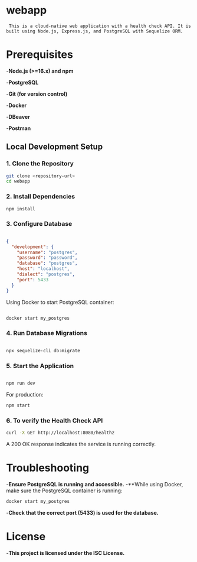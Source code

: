 # webapp

     This is a cloud-native web application with a health check API. It is built using Node.js, Express.js, and PostgreSQL with Sequelize ORM.

# Prerequisites

-**Node.js (>=16.x) and npm**

-**PostgreSQL**

-**Git (for version control)**

-**Docker** 

-**DBeaver**

-**Postman**


## Local Development Setup

### 1. Clone the Repository

```bash
git clone <repository-url>
cd webapp
```
### 2. Install Dependencies
```bash
npm install
```
### 3. Configure Database
```json

{
  "development": {
    "username": "postgres",
    "password": "password",
    "database": "postgres",
    "host": "localhost",
    "dialect": "postgres",
    "port": 5433
  }
}
```
Using Docker to start PostgreSQL container:

```bash

docker start my_postgres
```
### 4. Run Database Migrations
```bash

npx sequelize-cli db:migrate
```
### 5. Start the Application

``` bash

npm run dev
```
For production:

```bash
npm start
```
### 6. To verify the Health Check API

``` bash
curl -X GET http://localhost:8080/healthz
```
A 200 OK response indicates the service is running correctly.

# Troubleshooting

-**Ensure PostgreSQL is running and accessible.**
-**While using Docker, make sure the PostgreSQL container is running:
``` bash
docker start my_postgres
```
-**Check that the correct port (5433) is used for the database.**

# License
-**This project is licensed under the ISC License.**






